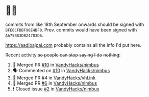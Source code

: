 # 👋🏻
<!--
**aadibajpai/aadibajpai** is a ✨ _special_ ✨ repository because its `README.md` (this file) appears on your GitHub profile.
-->
commits from like 18th September onwards should be signed with `BFE0CFDBF90E4BF0`. Prev. commits would have been signed with `AA75B83DB24703D6`.

https://aadibajpai.com probably contains all the info I'd put here.

Recent activity ~~so people can stop saying I do nothing~~:
<!--START_SECTION:activity-->
1. 🎉 Merged PR [#10](https://github.com/VandyHacks/nimbus/pull/10) in [VandyHacks/nimbus](https://github.com/VandyHacks/nimbus)
2. 🗣 Commented on [#10](https://github.com/VandyHacks/nimbus/issues/10) in [VandyHacks/nimbus](https://github.com/VandyHacks/nimbus)
3. 🎉 Merged PR [#4](https://github.com/VandyHacks/vhl.ink/pull/4) in [VandyHacks/vhl.ink](https://github.com/VandyHacks/vhl.ink)
4. 🎉 Merged PR [#6](https://github.com/VandyHacks/nimbus/pull/6) in [VandyHacks/nimbus](https://github.com/VandyHacks/nimbus)
5. ❗️ Closed issue [#2](https://github.com/VandyHacks/nimbus/issues/2) in [VandyHacks/nimbus](https://github.com/VandyHacks/nimbus)
<!--END_SECTION:activity-->

